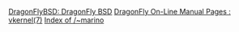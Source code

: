 
[DragonFlyBSD: DragonFly BSD](https://www.dragonflybsd.org/)
[DragonFly On-Line Manual Pages : vkernel(7)](https://www.dragonflybsd.org/cgi/web-man?command=vkernel&section=7)
[Index of /~marino](https://www.dragonflybsd.org/~marino/)

